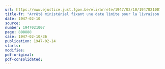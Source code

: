 ```yaml
---
url: https://www.ejustice.just.fgov.be/eli/arrete/1947/02/10/1947021007/justel
title-fr: "Arrêté ministériel fixant une date limite pour la livraison des céréales et des légumes secs"
date: 1947-02-10
source:
number: 1947021007
page: 888888
case: 1947-02-10/36
publication: 1947-02-14
starts:
modifies:
pdf-original:
pdf-consolidated:
---
```


